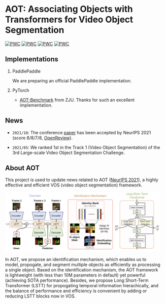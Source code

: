 # AOT: Associating Objects with Transformers for Video Object Segmentation


[![PWC](https://img.shields.io/endpoint.svg?url=https://paperswithcode.com/badge/associating-objects-with-transformers-for/video-object-segmentation-on-youtube-vos)](https://paperswithcode.com/sota/video-object-segmentation-on-youtube-vos?p=associating-objects-with-transformers-for)
[![PWC](https://img.shields.io/endpoint.svg?url=https://paperswithcode.com/badge/associating-objects-with-transformers-for/semi-supervised-video-object-segmentation-on-1)](https://paperswithcode.com/sota/semi-supervised-video-object-segmentation-on-1?p=associating-objects-with-transformers-for)
[![PWC](https://img.shields.io/endpoint.svg?url=https://paperswithcode.com/badge/associating-objects-with-transformers-for/visual-object-tracking-on-davis-2017)](https://paperswithcode.com/sota/visual-object-tracking-on-davis-2017?p=associating-objects-with-transformers-for)
[![PWC](https://img.shields.io/endpoint.svg?url=https://paperswithcode.com/badge/associating-objects-with-transformers-for/visual-object-tracking-on-davis-2016)](https://paperswithcode.com/sota/visual-object-tracking-on-davis-2016?p=associating-objects-with-transformers-for)

## Implementations

1. PaddlePaddle
        
    We are preparing an official PaddlePaddle implementation.

2. PyTorch
        
    - [AOT-Benchmark](https://github.com/yoxu515/aot-benchmark) from ZJU. Thanks for such an excellent implementation.

## News

- `2021/10`: The conference [paper](https://arxiv.org/abs/2106.02638) has been accepted by NeurIPS 2021 (score 8/8/7/8, [OpenReview](https://openreview.net/forum?id=hl3v8io3ZYt)).

- `2021/05`: We ranked 1st in the Track 1 (Video Object Segmentation) of the 3rd Large-scale Video Object Segmentation Challenge.

## About AOT
This project is used to update news related to AOT ([NeurIPS 2021](https://arxiv.org/abs/2106.02638)), a highly effective and efficient VOS (video object segmentation) framework.

![alt text](overview.png "An overview of AOT")

In AOT, we propose an identification mechanism, which enables us to model, propogate, and segment multiple objects as efficiently as processing a single object. Based on the identification mechanism, the AOT framework is lightweight (with less than 10M parameters in default) yet powerful (achieving SOTA performance). Besides, we propose Long Short-Term Transformer (LSTT) for propogating temporal information hierachically, and the balance of performance and efficiency is convenient by adding or reducing LSTT blocks now in VOS.







